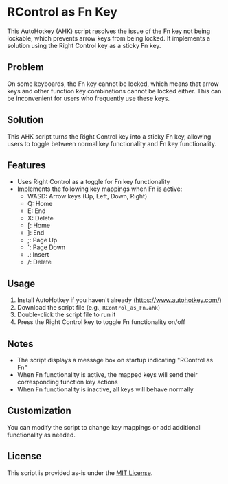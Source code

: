 # RControl as Fn Key

This AutoHotkey (AHK) script resolves the issue of the Fn key not being lockable, which prevents arrow keys from being locked. It implements a solution using the Right Control key as a sticky Fn key.

## Problem

On some keyboards, the Fn key cannot be locked, which means that arrow keys and other function key combinations cannot be locked either. This can be inconvenient for users who frequently use these keys.

## Solution

This AHK script turns the Right Control key into a sticky Fn key, allowing users to toggle between normal key functionality and Fn key functionality.

## Features

- Uses Right Control as a toggle for Fn key functionality
- Implements the following key mappings when Fn is active:
  - WASD: Arrow keys (Up, Left, Down, Right)
  - Q: Home
  - E: End
  - X: Delete
  - [: Home
  - ]: End
  - ;: Page Up
  - ': Page Down
  - .: Insert
  - /: Delete

## Usage

1. Install AutoHotkey if you haven't already (https://www.autohotkey.com/)
2. Download the script file (e.g., `RControl_as_Fn.ahk`)
3. Double-click the script file to run it
4. Press the Right Control key to toggle Fn functionality on/off

## Notes

- The script displays a message box on startup indicating "RControl as Fn"
- When Fn functionality is active, the mapped keys will send their corresponding function key actions
- When Fn functionality is inactive, all keys will behave normally

## Customization

You can modify the script to change key mappings or add additional functionality as needed.

## License

This script is provided as-is under the [MIT License](https://opensource.org/licenses/MIT).
